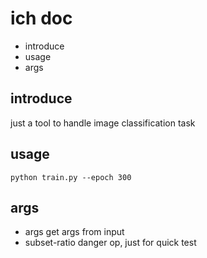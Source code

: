 



# ich doc
- introduce
- usage
- args


## introduce
just a tool to handle image classification task


## usage
```
python train.py --epoch 300
```


## args
- args
get args from input
- subset-ratio
danger op, just for quick test 




